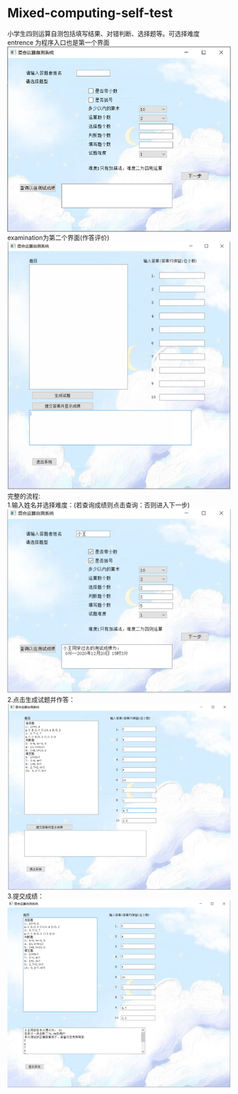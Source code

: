 # Mixed-computing-self-test
小学生四则运算自测包括填写结果、对错判断、选择题等。可选择难度  
entrence 为程序入口也是第一个界面  
![图片](image/1.png)  
examination为第二个界面(作答评价)  
![图片](image/2.png)  
完整的流程:  
1.输入姓名并选择难度：(若查询成绩则点击查询：否则进入下一步)  
![图片](image/3.png)  
2.点击生成试题并作答：  
![图片](image/4.png) 
3.提交成绩：  
![图片](image/5.png) 
